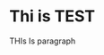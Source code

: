 <!DOCTYPE html>
<main>
  <head>
    <title>MyTEST</title>
  </head>
  <body>
    <h1>Thi is TEST</h1>
    <p>THIs Is paragraph</p>
  </body>
</main>

